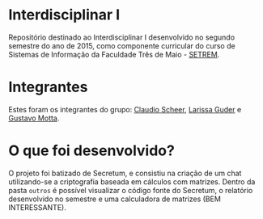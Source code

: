 Interdisciplinar I
======
Repositório destinado ao Interdisciplinar I desenvolvido no segundo semestre do ano de 2015, como componente curricular do curso de Sistemas de Informação da Faculdade Três de Maio - [SETREM](http://setrem.com.br/).

Integrantes
======
Estes foram os integrantes do grupo: [Claudio Scheer](https://www.facebook.com/claudioscheerjr), [Larissa Guder](https://www.facebook.com/larissa.guder) e [Gustavo Motta](https://www.facebook.com/gustavohenriquemotta).

O que foi desenvolvido?
======
O projeto foi batizado de Secretum, e consistiu na criação de um chat utilizando-se a criptografia baseada em cálculos com matrizes. Dentro da pasta `outros` é possível visualizar o código fonte do Secretum, o relatório desenvolvido no semestre e uma calculadora de matrizes (BEM INTERESSANTE).
